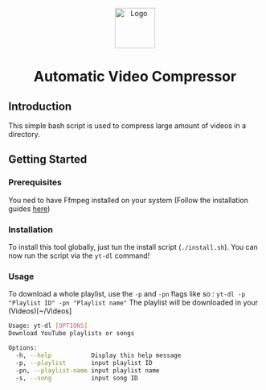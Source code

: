 
<br/>
<div align="center">
  <img src="https://upload.wikimedia.org/wikipedia/commons/thumb/7/76/FFmpeg_icon.svg/1200px-FFmpeg_icon.svg.png" alt="Logo" width="80" height="80">
  <h1 align="center">Automatic Video Compressor</h1>
</div>

## Introduction
This simple bash script is used to compress large amount of videos in a directory.

## Getting Started
### Prerequisites
You ned to have Ffmpeg installed on your system (Follow the installation guides [here](https://www.ffmpeg.org/download.html))

### Installation
To install this tool globally, just tun the install script (`./install.sh`). You can now run the script via the `yt-dl` command!

### Usage
To download a whole playlist, use the `-p` and `-pn` flags like so :
`yt-dl -p "Playlist ID" -pn "Playlist name"`
The playlist will be downloaded in your (Videos)[~/Videos]

```sh
Usage: yt-dl [OPTIONS]
Download YouTube playlists or songs

Options:
  -h, --help           Display this help message
  -p, --playlist       input playlist ID
  -pn, --playlist-name input playlist name
  -s, --song           input song ID
```
